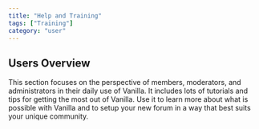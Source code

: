 ```yaml
---
title: "Help and Training"
tags: ["Training"]
category: "user"
---
```


## Users Overview

This section focuses on the perspective of members, moderators, and administrators in their daily use of Vanilla. It includes lots of tutorials and tips for getting the most out of Vanilla. Use it to learn more about what is possible with Vanilla and to setup your new forum in a way that best suits your unique community.
